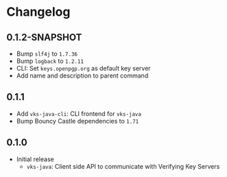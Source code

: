 <!--
SPDX-FileCopyrightText: 2022 Paul Schaub <vanitasvitae@fsfe.org>

SPDX-License-Identifier: Apache-2.0
-->

# Changelog

## 0.1.2-SNAPSHOT
- Bump `slf4j` to `1.7.36`
- Bump `logback` to `1.2.11`
- CLI: Set `keys.openpgp.org` as default key server
- Add name and description to parent command

## 0.1.1
- Add `vks-java-cli`: CLI frontend for `vks-java`
- Bump Bouncy Castle dependencies to `1.71`

## 0.1.0
- Initial release
  - `vks-java`: Client side API to communicate with Verifying Key Servers